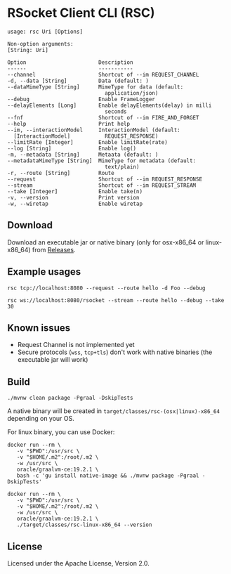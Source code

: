 # RSocket Client CLI (RSC)

```
usage: rsc Uri [Options]

Non-option arguments:
[String: Uri]        

Option                       Description                         
------                       -----------                         
--channel                    Shortcut of --im REQUEST_CHANNEL    
-d, --data [String]          Data (default: )                    
--dataMimeType [String]      MimeType for data (default:         
                               application/json)                 
--debug                      Enable FrameLogger                  
--delayElements [Long]       Enable delayElements(delay) in milli
                               seconds                           
--fnf                        Shortcut of --im FIRE_AND_FORGET    
--help                       Print help                          
--im, --interactionModel     InteractionModel (default:          
  [InteractionModel]           REQUEST_RESPONSE)                 
--limitRate [Integer]        Enable limitRate(rate)              
--log [String]               Enable log()                        
-m, --metadata [String]      Metaata (default: )                 
--metadataMimeType [String]  MimeType for metadata (default:     
                               text/plain)                       
-r, --route [String]         Route                               
--request                    Shortcut of --im REQUEST_RESPONSE   
--stream                     Shortcut of --im REQUEST_STREAM     
--take [Integer]             Enable take(n)                      
-v, --version                Print version                       
-w, --wiretap                Enable wiretap  
```

## Download

Download an executable jar or native binary (only for osx-x86_64 or linux-x86_64) from [Releases](https://github.com/making/rsc/releases).

## Example usages

```
rsc tcp://localhost:8080 --request --route hello -d Foo --debug
```

```
rsc ws://localhost:8080/rsocket --stream --route hello --debug --take 30
```

## Known issues

* Request Channel is not implemented yet
* Secure protocols (`wss`, `tcp+tls`) don't work with native binaries (the executable jar will work)

## Build

```
./mvnw clean package -Pgraal -DskipTests
```

A native binary will be created in `target/classes/rsc-(osx|linux)-x86_64` depending on your OS.

For linux binary, you can use Docker:

```
docker run --rm \
   -v "$PWD":/usr/src \
   -v "$HOME/.m2":/root/.m2 \
   -w /usr/src \
   oracle/graalvm-ce:19.2.1 \
   bash -c 'gu install native-image && ./mvnw package -Pgraal -DskipTests'
```

```
docker run --rm \
   -v "$PWD":/usr/src \
   -v "$HOME/.m2":/root/.m2 \
   -w /usr/src \
   oracle/graalvm-ce:19.2.1 \
   ./target/classes/rsc-linux-x86_64 --version
```

## License
Licensed under the Apache License, Version 2.0.